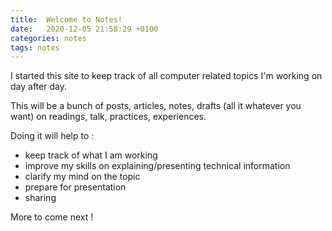 ```yaml
---
title:  Welcome to Notes!
date:   2020-12-05 21:58:29 +0100
categories: notes
tags: notes
---
```


I started this site to keep track of all computer related topics I'm
working on day after day.

This will be a bunch of posts, articles, notes, drafts (all it
whatever you want) on readings, talk, practices, experiences.

Doing it will help to :
- keep track of what I am working
- improve my skills on explaining/presenting technical information
- clarify my mind on the topic
- prepare for presentation
- sharing

More to come next !

